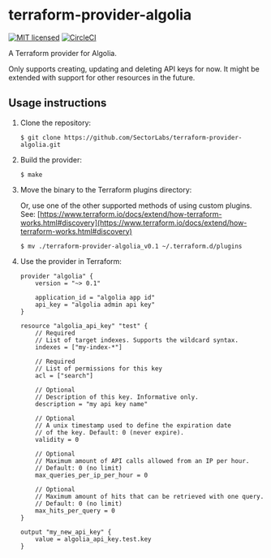 # terraform-provider-algolia

[![MIT licensed](https://img.shields.io/badge/license-MIT-blue.svg)](https://raw.githubusercontent.com/hyperium/hyper/master/LICENSE)
[![CircleCI](https://circleci.com/gh/SectorLabs/terraform-provider-algolia/tree/master.svg?style=svg&circle-token=b7df36916b22d9a96de05df22ee0ec83f2c102fc)](https://circleci.com/gh/SectorLabs/terraform-provider-algolia/tree/master)

A Terraform provider for Algolia.

Only supports creating, updating and deleting API keys for now. It might be extended with support for other resources in the future.

## Usage instructions
1. Clone the repository:

    ```
    $ git clone https://github.com/SectorLabs/terraform-provider-algolia.git
    ```

2. Build the provider:

    ```
    $ make
    ```

3. Move the binary to the Terraform plugins directory:

    Or, use one of the other supported methods of using custom plugins. See:
    [https://www.terraform.io/docs/extend/how-terraform-works.html#discovery](https://www.terraform.io/docs/extend/how-terraform-works.html#discovery)

    ```
    $ mv ./terraform-provider-algolia_v0.1 ~/.terraform.d/plugins
    ```

4. Use the provider in Terraform:

    ```
    provider "algolia" {
        version = "~> 0.1"

        application_id = "algolia app id"
        api_key = "algolia admin api key"
    }

    resource "algolia_api_key" "test" {
        // Required
        // List of target indexes. Supports the wildcard syntax.
        indexes = ["my-index-*"]

        // Required
        // List of permissions for this key
        acl = ["search"]

        // Optional
        // Description of this key. Informative only.
        description = "my api key name"

        // Optional
        // A unix timestamp used to define the expiration date
        // of the key. Default: 0 (never expire).
        validity = 0

        // Optional
        // Maximum amount of API calls allowed from an IP per hour.
        // Default: 0 (no limit)
        max_queries_per_ip_per_hour = 0

        // Optional
        // Maximum amount of hits that can be retrieved with one query.
        // Default: 0 (no limit)
        max_hits_per_query = 0
    }

    output "my_new_api_key" {
        value = algolia_api_key.test.key
    }
    ```
